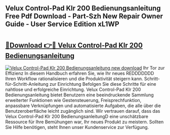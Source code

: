 ## Velux Control-Pad Klr 200 Bedienungsanleitung Free Pdf Download - Part-Szh New Repair Owner Guide - User Service Edition xL1WP

# <h2><a href="http://df2uvcl.blite.top/?on=Velux+Control-Pad+Klr+200+Bedienungsanleitung">🔗Download 👉🔴 Velux Control-Pad Klr 200 Bedienungsanleitung</a></h2>

[![Velux Control-Pad Klr 200 Bedienungsanleitung new download](https://i.imgur.com/lujVjoI.png)](http://df2uvcl.blite.top/?on=Velux+Control-Pad+Klr+200+Bedienungsanleitung)
Ihr Tor zur Effizienz In diesem Handbuch erfahren Sie, wie Ihr neues REDDDDDDD Ihren Workflow rationalisieren und die Produktivität steigern kann. Schritt-für-Schritt-Anleitung zur Einrichtung Befolgen Sie diese Schritte für eine nahtlose und erfolgreiche Einrichtung. Velux Control-Pad Klr 200 Bedienungsanleitung bietet Benutzern eine beeindruckende Sammlung erweiterter Funktionen wie Gestensteuerung, Freisprechfunktion, anpassbare Verknüpfungen und automatisierte Aufgaben, die alle über die Benutzeroberfläche leicht zugänglich sind. Wir vertrauen darauf, dass das Velux Control-Pad Klr 200 BedienungsanleitungD eine unschätzbare Ressource für Ihre Bemühungen war, Ihr neues Produkt zu meistern. Sollten Sie Hilfe benötigen, steht Ihnen unser Kundenservice zur Verfügung.
